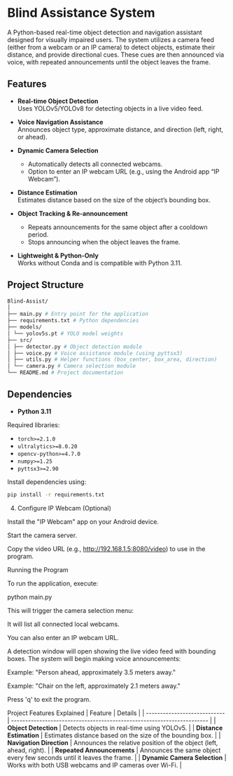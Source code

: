 # Blind Assistance System

A Python-based real-time object detection and navigation assistant designed for visually impaired users. The system utilizes a camera feed (either from a webcam or an IP camera) to detect objects, estimate their distance, and provide directional cues. These cues are then announced via voice, with repeated announcements until the object leaves the frame.

## Features

- **Real-time Object Detection**  
  Uses YOLOv5/YOLOv8 for detecting objects in a live video feed.

- **Voice Navigation Assistance**  
  Announces object type, approximate distance, and direction (left, right, or ahead).

- **Dynamic Camera Selection**  
  - Automatically detects all connected webcams.  
  - Option to enter an IP webcam URL (e.g., using the Android app “IP Webcam”).

- **Distance Estimation**  
  Estimates distance based on the size of the object’s bounding box.

- **Object Tracking & Re-announcement**  
  - Repeats announcements for the same object after a cooldown period.  
  - Stops announcing when the object leaves the frame.

- **Lightweight & Python-Only**  
  Works without Conda and is compatible with Python 3.11.

## Project Structure

```bash
Blind-Assist/
│
├── main.py # Entry point for the application
├── requirements.txt # Python dependencies
├── models/
│ └── yolov5s.pt # YOLO model weights
├── src/
│ ├── detector.py # Object detection module
│ ├── voice.py # Voice assistance module (using pyttsx3)
│ ├── utils.py # Helper functions (box_center, box_area, direction)
│ └── camera.py # Camera selection module
└── README.md # Project documentation
```
## Dependencies

- **Python 3.11**

Required libraries:

- `torch>=2.1.0`
- `ultralytics>=8.0.20`
- `opencv-python>=4.7.0`
- `numpy>=1.25`
- `pyttsx3>=2.90`

Install dependencies using:

```bash
pip install -r requirements.txt
```
4. Configure IP Webcam (Optional)

Install the "IP Webcam" app on your Android device.

Start the camera server.

Copy the video URL (e.g., http://192.168.1.5:8080/video) to use in the program.

Running the Program

To run the application, execute:

python main.py


This will trigger the camera selection menu:

It will list all connected local webcams.

You can also enter an IP webcam URL.

A detection window will open showing the live video feed with bounding boxes. The system will begin making voice announcements:

Example: "Person ahead, approximately 3.5 meters away."

Example: "Chair on the left, approximately 2.1 meters away."

Press 'q' to exit the program.

Project Features Explained
| Feature                      | Details                                                                |
| ---------------------------- | ---------------------------------------------------------------------- |
| **Object Detection**         | Detects objects in real-time using YOLOv5.                             |
| **Distance Estimation**      | Estimates distance based on the size of the bounding box.              |
| **Navigation Direction**     | Announces the relative position of the object (left, ahead, right).    |
| **Repeated Announcements**   | Announces the same object every few seconds until it leaves the frame. |
| **Dynamic Camera Selection** | Works with both USB webcams and IP cameras over Wi-Fi.                 |
